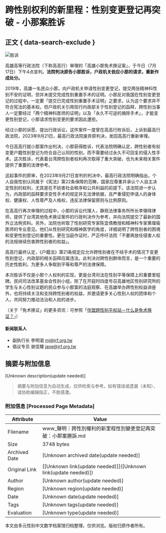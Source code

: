 # 跨性别权利的新里程：性别变更登记再突破 - 小那案胜诉

## 正文 { data-search-exclude }


![胜诉](https://www.example.com/uploads/article/image/2759/_%E5%8B%9D%E8%A8%B4.png)

高雄高等行政法院（下称高高行）审理的「高雄小那免术换证案」，于今日（7月17日）下午4点宣判。**法院判决原告小那胜诉，户政机关依应小那的请求，重新作成处分。**

2019年，高雄一名民众小那，向户政机关申请性别变更登记，提交两张精神科性别不安的证明，但并未提交完成性别重置手术的证明。小那反对我国在性别变更登记的过程中，一定要「提交已完成性别重置手术证明」之要求，认为这个要求并不符合宪法的基本权。但户政机关引用现行内政部关于性别登记的函释，跨性别当事人一定要经过「两个精神科医师的证明」以及「永久不可逆的摘除手术」，才能变更性别登记，小那请求性别变更的要求因此遭拒。

经过小那的诉愿、提出行政诉讼，这件案件一度曾在高高行败诉后，上诉到最高行政法院，2023年9月21日，最高行政法院废弃原判决，发回高高行重新审理。

今日高高行就小那案作出判决，小那获得胜诉，代表法院明确认定，跨性别者有权变更户籍性别登记为符合自己认同的性别，而不需要经过永久不可回复的侵入性手术。这次胜诉，代表着台湾跨性别者权利再次取得了重大突破，也为未来相关案件提供了重要的法律参考。

这起事件的原审，在2023年9月21日宣判的判决中，最高行政法院明确指出，个人自我性别认同属于《宪法》第22条保障的范畴，国家应尊重并承认个人自主决定性别的权利，尤其是在不妨害社会秩序和公共利益的前提下。该法院进一步认为，内政部的函释要求变性手术的规定并无法律依据，且严重侵犯申请人的身体权、健康权、人性尊严及人格权，违反法律保留原则与比例原则。

在高高行再次审理的过程中，小那的诉讼代理人，静观法律事务所所长李翎瑋律师，提供了台湾其他免术换证案件的行政判决作为参考，并向法院提交了最新的国外立法例资料。另外，法院也听取了性别研究专家陈宜倩教授和精神科专家黄璨瑜医师的专业意见。他们从性别研究和精神医学的角度，详细说明了跨性别者的困境和变更性别登记的重要性。更在当庭作证时，严正呼吁法院「不要再放任侵害人权的法规继续伤害跨性别者的权益」。

高高行最终认定，《户籍法》第21条规定应允许跨性别者在不经手术的情况下变更性别登记，内政部的相关函释应属违法。此判决对跨性别群体而言，是一个重要的历史性胜利，为更多人争取到平等和尊严的法律保障。

本次胜诉不仅是小那个人权利的实现，更是台湾司法在性别平等保障上的重要里程碑。民间司法改革基金会性别小组，除了在开庭时四度号召高雄地区性别研究所的学生与关心性别议题的民众参与小那案的法庭观察、在高雄举办跨性别权益讲座外，也将持续关注和支持跨性别者的权益，并邀请更多关心性别人权的团体和个人，共同努力推动法治和人权的进步。

（关于「免术换证」的更多资讯：可参照「[伴盟跨性别平权站－什么是免术换证？](https://transgender.tapcpr.org/home)」）

#### 新闻联系人

- 副执行长 李明洳 mj@jrf.org.tw   
- 倡议专员 谢佳臻 jane@jrf.org.tw  
<!-- tcd_original_link https://www.jrf.org.tw/articles/2759 -->


## 摘要与附加信息

<!-- tcd_abstract -->
[Unknown description(update needed)]
<!-- tcd_abstract_end -->

> 摘要与附加信息为自动生成，仅供检索与参考。如有错误或遗漏（未知），请协助编辑指正，不胜感激。

### 附加信息 [Processed Page Metadata]

| Attribute       | Value                                  |
|-----------------|----------------------------------------|
| Filename        | www_聲明｜跨性別權利的新里程性別變更登記再突破：小那案勝訴.md                             |
| Size            | 3748 bytes                           |
| Archived Date   | [Unknown archived date(update needed)]                             |
| Original Link   | [[Unknown link(update needed)]]([Unknown link(update needed)])                       |
| Author          | [Unknown author(update needed)]                               |
| Region          | [Unknown region(update needed)]                               |
| Date            | [Unknown date(update needed)]                                 |
| Tags            | [Unknown tags(update needed)]                                 |
| Evaluation            | [Unknown type(update needed)]                                 |
<!-- tcd_table_end -->

本文由多元性别中文数字档案馆归档整理，仅供浏览。版权归原作者所有。

